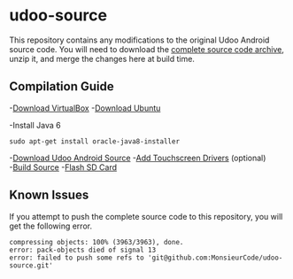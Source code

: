 # udoo-source

This repository contains any modifications to the original Udoo Android source code. 
You will need to download the [complete source code archive](http://udoo.org/download/files/Sources/), unzip it, and merge the changes here at build time.

## Compilation Guide

-[Download VirtualBox](https://www.virtualbox.org/wiki/Downloads)
-[Download Ubuntu](http://www.ubuntu.com/download)

-Install Java 6

    sudo apt-get install oracle-java8-installer

-[Download Udoo Android Source](http://udoo.org/download/files/Sources/)
-[Add Touchscreen Drivers](http://www.chalk-elec.com/?p=2028) (optional)  
-[Build Source](http://elinux.org/UDOO_compile_Android_4.2.2_from_sources) 
-[Flash SD Card](http://www.tweaking4all.com/hardware/raspberry-pi/macosx-apple-pi-baker/) 

## Known Issues
If you attempt to push the complete source code to this repository, you will get the following error.

    compressing objects: 100% (3963/3963), done.
    error: pack-objects died of signal 13
    error: failed to push some refs to 'git@github.com:MonsieurCode/udoo-source.git' 
